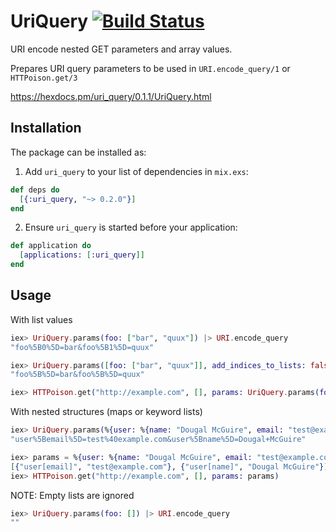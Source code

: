 # UriQuery [![Build Status](https://travis-ci.org/shhavel/uri_query.svg?branch=master)](https://travis-ci.org/shhavel/uri_query)

URI encode nested GET parameters and array values.

Prepares URI query parameters to be used in `URI.encode_query/1` or `HTTPoison.get/3`

https://hexdocs.pm/uri_query/0.1.1/UriQuery.html

## Installation

The package can be installed as:

1. Add `uri_query` to your list of dependencies in `mix.exs`:

```elixir
def deps do
  [{:uri_query, "~> 0.2.0"}]
end
```

2. Ensure `uri_query` is started before your application:

```elixir
def application do
  [applications: [:uri_query]]
end
```

## Usage

With list values

```elixir
iex> UriQuery.params(foo: ["bar", "quux"]) |> URI.encode_query
"foo%5B0%5D=bar&foo%5B1%5D=quux"

iex> UriQuery.params([foo: ["bar", "quux"]], add_indices_to_lists: false) |> URI.encode_query
"foo%5B%5D=bar&foo%5B%5D=quux"

iex> HTTPoison.get("http://example.com", [], params: UriQuery.params(foo: ["bar", "quux"]))
```

With nested structures (maps or keyword lists)

```elixir
iex> UriQuery.params(%{user: %{name: "Dougal McGuire", email: "test@example.com"}}) |> URI.encode_query
"user%5Bemail%5D=test%40example.com&user%5Bname%5D=Dougal+McGuire"

iex> params = %{user: %{name: "Dougal McGuire", email: "test@example.com"}} |> UriQuery.params
[{"user[email]", "test@example.com"}, {"user[name]", "Dougal McGuire"}]
iex> HTTPoison.get("http://example.com", [], params: params)
```

NOTE: Empty lists are ignored

```elixir
iex> UriQuery.params(foo: []) |> URI.encode_query
""
```
